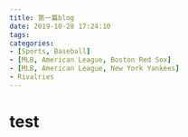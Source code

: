 ```yaml
---
title: 第一篇blog
date: 2019-10-28 17:24:10
tags:
categories:
- [Sports, Baseball]
- [MLB, American League, Boston Red Sox]
- [MLB, American League, New York Yankees]
- Rivalries
---
```

# test